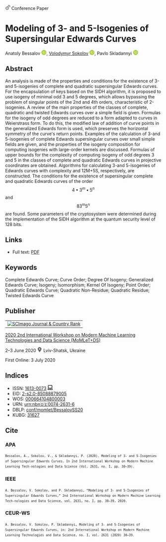 <script src="https://polyfill.io/v3/polyfill.min.js?features=es6"></script>
<script id="MathJax-script" async
  src="https://cdn.jsdelivr.net/npm/mathjax@3/es5/tex-mml-chtml.js">
</script>

<img src="/icons/unlock.svg" width="16" height="16"> Conference Paper

# Modeling of 3- and 5-Isogenies of Supersingular Edwards Curves

Anatoly Bessalov <a href="https://orcid.org/0000-0002-6967-5001" target="_blank"><img src="/icons/orcid.svg" width="16" height="16"></a>,
<a href="/">Volodymyr Sokolov</a> <a href="https://orcid.org/0000-0002-9349-7946" target="_blank"><img src="/icons/orcid.svg" width="16" height="16"></a>,
Pavlo Skladannyi <a href="https://orcid.org/0000-0002-7775-6039" target="_blank"><img src="/icons/orcid.svg" width="16" height="16"></a>

## Abstract

An analysis is made of the properties and conditions for the existence of 3-and 5-isogenies of complete and quadratic supersingular Edwards curves. For the encapsulation of keys based on the SIDH algorithm, it is proposed to use isogeny of minimal odd 3 and 5 degrees, which allows bypassing the problem of singular points of the 2nd and 4th orders, characteristic of 2-isogenies. A review of the main properties of the classes of complete, quadratic and twisted Edwards curves over a simple field is given. Formulas for the isogeny of odd degrees are reduced to a form adapted to curves in Weierstrass form. To do this, the modified law of addition of curve points in the generalized Edwards form is used, which preserves the horizontal symmetry of the curve's return points. Examples of the calculation of 3-and 5-isogenies of complete Edwards supersingular curves over small simple fields are given, and the properties of the isogeny composition for computing isogenies with large-order kernels are discussed. Formulas of upper bounds for the complexity of computing isogeny of odd degrees 3 and 5 in the classes of complete and quadratic Edwards curves in projective coordinates are obtained. Algorithms for calculating 3-and 5-isogenies of Edwards curves with complexity and 12M+5S, respectively, are constructed. The conditions for the existence of supersingular complete and quadratic Edwards curves of the order $$4•3^m•5^n$$ and $$83^m5^n$$  are found. Some parameters of the cryptosystem were determined during the implementation of the SIDH algorithm at the quantum security level of 128 bits.

## Links

* Full text: [PDF](http://ceur-ws.org/Vol-2631/paper3.pdf)

## Keywords

Complete Edwards Curve; Curve Order; Degree Of Isogeny; Generalized Edwards Curve; Isogeny; Isomorphism; Kernel Of Isogeny; Point Order; Quadratic Edwards Curve; Quadratic Non-Residue; Quadratic Residue; Twisted Edwards Curve

## Publisher

<table>
<tr>
<td>
<a href="https://www.scimagojr.com/journalsearch.php?q=21100218356&amp;tip=sid&amp;exact=no" title="SCImago Journal &amp; Country Rank"><img border="0" src="https://www.scimagojr.com/journal_img.php?id=21100218356" alt="SCImago Journal &amp; Country Rank"  /></a>
</td>
</tr>
</table>

[2020 2nd International Workshop on Modern Machine Learning Technologies and Data Science (MoMLeT+DS)](https://ceur-ws.org/Vol-2386/)

2–3 June 2020 <img src="/icons/location-pin.svg" width="16" height="16"> Lviv-Shatsk, Ukraine

First Online: 3 July 2020

## Indices

* ISSN: [1613-0073](https://portal.issn.org/resource/ISSN/1613-0073) <img src="/icons/online.svg" width="16" height="16">
* EID: [2-s2.0-85088879005](http://www.scopus.com/record/display.url?origin=inward&eid=2-s2.0-85088879005)
* WOS: [000664104800003](https://www.webofscience.com/wos/woscc/full-record/WOS:000664104800003)
* URN: [urn:nbn:de:0074-2631-6](https://nbn-resolving.org/xml/urn:nbn:de:0074-2631-6)
* DBLP: [conf/momlet/BessalovSS20](https://dblp.org/rec/conf/momlet/BessalovSS20)
* KUBG: [31627](http://elibrary.kubg.edu.ua/id/eprint/31627/)

## Cite

### APA

<small>`Bessalov, A., Sokolov, V., & Skladannyi, P. (2020). Modeling of 3- and 5-Isogenies of Supersingular Edwards Curves. In 2nd International Workshop on Modern Machine Learning Tech-nologies and Data Science (Vol. 2631, no. I, pp. 30–39).`</small>

### IEEE

<small>`A. Bessalov, V. Sokolov, and P. Skladannyi, “Modeling of 3- and 5-Isogenies of Supersingular Edwards Curves,” 2nd International Workshop on Modern Machine Learning Tech-nologies and Data Science, vol. 2631, no. I, pp. 30–39, 2020.`</small>

### CEUR-WS

<small>`A. Bessalov, V. Sokolov, P. Skladannyi, Modeling of 3- and 5-Isogenies of Supersingular Edwards Curves, in: 2nd International Workshop on Modern Machine Learning Technologies and Data Science, no. I, vol. 2631 (2020) 30–39.`</small>
